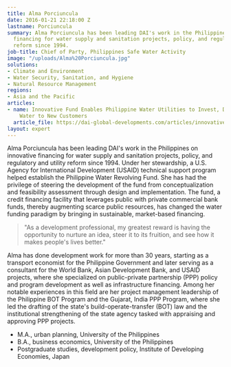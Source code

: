 ```yaml
---
title: Alma Porciuncula
date: 2016-01-21 22:18:00 Z
lastname: Porciuncula
summary: Alma Porciuncula has been leading DAI's work in the Philippines on innovative
  financing for water supply and sanitation projects, policy, and regulatory and utility
  reform since 1994.
job-title: Chief of Party, Philippines Safe Water Activity
image: "/uploads/Alma%20Porciuncula.jpg"
solutions:
- Climate and Environment
- Water Security, Sanitation, and Hygiene
- Natural Resource Management
regions:
- Asia and the Pacific
articles:
- name: Innovative Fund Enables Philippine Water Utilities to Invest, Deliver Safe
    Water to New Customers
  article_file: https://dai-global-developments.com/articles/innovative-fund-enables-philippine-water-utilities-to-invest
layout: expert
---
```


Alma Porciuncula has been leading DAI's work in the Philippines on innovative financing for water supply and sanitation projects, policy, and regulatory and utility reform since 1994. Under her stewardship, a U.S. Agency for International Development (USAID) technical support program helped establish the Philippine Water Revolving Fund. She has had the privilege of steering the development of the fund from conceptualization and feasibility assessment through design and implementation. The fund, a credit financing facility that leverages public with private commercial bank funds, thereby augmenting scarce public resources, has changed the water funding paradigm by bringing in sustainable, market-based financing.

> "As a development professional, my greatest reward is having the opportunity to nurture an idea, steer it to its fruition, and see how it makes people's lives better."

Alma has done development work for more than 30 years, starting as a transport economist for the Philippine Government and later serving as a consultant for the World Bank, Asian Development Bank, and USAID projects, where she specialized on public-private partnership (PPP) policy and program development as well as infrastructure financing. Among her notable experiences in this field are her project management leadership of the Philippine BOT Program and the Gujarat, India PPP Program, where she led the drafting of the state's build-operate-transfer (BOT) law and the institutional strengthening of the state agency tasked with appraising and approving PPP projects.  

* M.A., urban planning, University of the Philippines
* B.A., business economics, University of the Philippines
* Postgraduate studies, development policy, Institute of Developing Economies, Japan